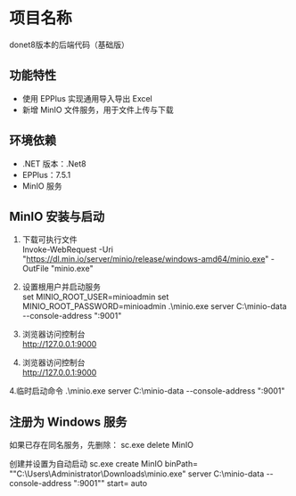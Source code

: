 # 项目名称
donet8版本的后端代码（基础版）
## 功能特性

- 使用 EPPlus 实现通用导入导出 Excel  
- 新增 MinIO 文件服务，用于文件上传与下载

## 环境依赖

- .NET 版本：.Net8  
- EPPlus：7.5.1  
- MinIO 服务

## MinIO 安装与启动

1. 下载可执行文件  
Invoke-WebRequest -Uri "https://dl.min.io/server/minio/release/windows-amd64/minio.exe" -OutFile "minio.exe"

2. 设置根用户并启动服务  
set MINIO_ROOT_USER=minioadmin
set MINIO_ROOT_PASSWORD=minioadmin
.\minio.exe server C:\minio-data --console-address ":9001"

3. 浏览器访问控制台  
http://127.0.0.1:9000

4. 浏览器访问控制台  
http://127.0.0.1:9000

4.临时启动命令
.\minio.exe server C:\minio-data --console-address ":9001"
## 注册为 Windows 服务
如果已存在同名服务，先删除：
sc.exe delete MinIO

创建并设置为自动启动
sc.exe create MinIO binPath= ""C:\Users\Administrator\Downloads\minio.exe" server C:\minio-data --console-address ":9001"" start= auto
